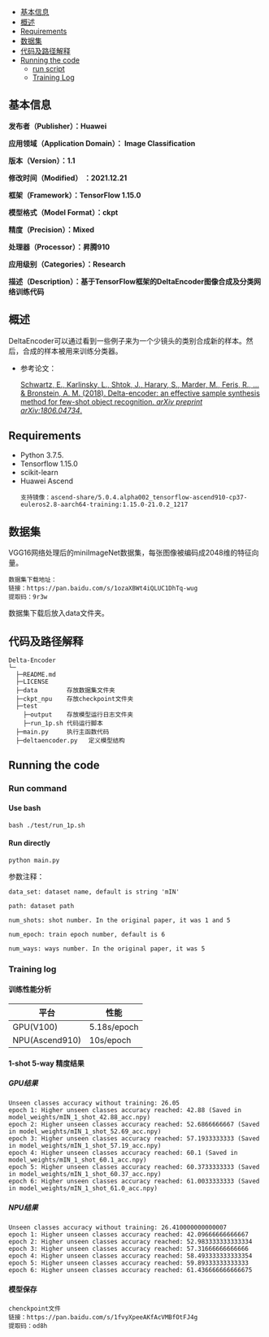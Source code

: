 -   [基本信息](#基本信息.md)
-   [概述](#概述.md)
-   [Requirements](#requirements)
-   [数据集](#数据集)
-   [代码及路径解释](#代码及路径解释)
-   [Running the code](#running-the-code)
	- [run script](#run-command)
	- [Training Log](#training-log)
	
<h2 id="基本信息.md">基本信息</h2>

**发布者（Publisher）：Huawei**

**应用领域（Application Domain）： Image Classification**

**版本（Version）：1.1**

**修改时间（Modified） ：2021.12.21**

**框架（Framework）：TensorFlow 1.15.0**

**模型格式（Model Format）：ckpt**

**精度（Precision）：Mixed**

**处理器（Processor）：昇腾910**

**应用级别（Categories）：Research**

**描述（Description）：基于TensorFlow框架的DeltaEncoder图像合成及分类网络训练代码** 

<h2 id="概述.md">概述</h2>

DeltaEncoder可以通过看到一些例子来为一个少镜头的类别合成新的样本。然后，合成的样本被用来训练分类器。

- 参考论文：

    [Schwartz, E., Karlinsky, L., Shtok, J., Harary, S., Marder, M., Feris, R., ... & Bronstein, A. M. (2018). Delta-encoder: an effective sample synthesis method for few-shot object recognition. _arXiv preprint arXiv:1806.04734_.](https://arxiv.org/pdf/1806.04734.pdf) 

## Requirements
- Python 3.7.5.
- Tensorflow 1.15.0
- scikit-learn
- Huawei Ascend
	```
	支持镜像：ascend-share/5.0.4.alpha002_tensorflow-ascend910-cp37-euleros2.8-aarch64-training:1.15.0-21.0.2_1217
	```
## 数据集
VGG16网络处理后的miniImageNet数据集，每张图像被编码成2048维的特征向量。
```
数据集下载地址：
链接：https://pan.baidu.com/s/1ozaXBWt4iQLUC1DhTq-wug 
提取码：9r3w
```
数据集下载后放入data文件夹。
## 代码及路径解释
```
Delta-Encoder
└─
  ├─README.md
  ├─LICENSE  
  ├─data        存放数据集文件夹
  ├─ckpt_npu    存放checkpoint文件夹
  ├─test
	├─output    存放模型运行日志文件夹
	├─run_1p.sh 代码运行脚本
  ├─main.py     执行主函数代码
  ├─deltaencoder.py   定义模型结构
```

## Running the code
### Run command
#### Use bash
```
bash ./test/run_1p.sh
```
#### Run directly

```
python main.py
```
参数注释：
```
data_set: dataset name, default is string 'mIN'

path: dataset path

num_shots: shot number. In the original paper, it was 1 and 5

num_epoch: train epoch number, default is 6

num_ways: ways number. In the original paper, it was 5

```

### Training log
#### 训练性能分析
|  平台| 性能 |
|--|--|
|  GPU(V100)| 5.18s/epoch |
|  NPU(Ascend910)| 10s/epoch |
####  1-shot 5-way 精度结果
##### GPU结果
```
Unseen classes accuracy without training: 26.05
epoch 1: Higher unseen classes accuracy reached: 42.88 (Saved in model_weights/mIN_1_shot_42.88_acc.npy)
epoch 2: Higher unseen classes accuracy reached: 52.6866666667 (Saved in model_weights/mIN_1_shot_52.69_acc.npy)
epoch 3: Higher unseen classes accuracy reached: 57.1933333333 (Saved in model_weights/mIN_1_shot_57.19_acc.npy)
epoch 4: Higher unseen classes accuracy reached: 60.1 (Saved in model_weights/mIN_1_shot_60.1_acc.npy)
epoch 5: Higher unseen classes accuracy reached: 60.3733333333 (Saved in model_weights/mIN_1_shot_60.37_acc.npy)
epoch 6: Higher unseen classes accuracy reached: 61.0033333333 (Saved in model_weights/mIN_1_shot_61.0_acc.npy)
```
	
##### NPU结果
```
Unseen classes accuracy without training: 26.410000000000007
epoch 1: Higher unseen classes accuracy reached: 42.09666666666667
epoch 2: Higher unseen classes accuracy reached: 52.983333333333334
epoch 3: Higher unseen classes accuracy reached: 57.31666666666666
epoch 4: Higher unseen classes accuracy reached: 58.493333333333354
epoch 5: Higher unseen classes accuracy reached: 59.89333333333333
epoch 6: Higher unseen classes accuracy reached: 61.436666666666675
```
#### 模型保存
```
chenckpoint文件
链接：https://pan.baidu.com/s/1fvyXpeeAKfAcVMBfOtFJ4g 
提取码：od8h
```